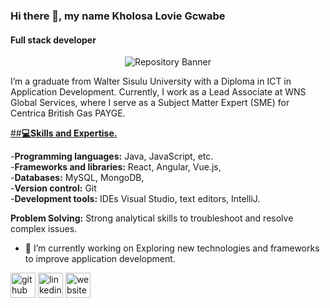 
### Hi there 👋, my name Kholosa Lovie Gcwabe
#### Full stack developer
<p align="center">
  <img src="images/Kholosa Lovie Gcwabe.png" alt="Repository Banner">
</p>

I’m a graduate from Walter Sisulu University with a Diploma in ICT in Application Development. Currently, I work as a Lead Associate at WNS Global Services, where I serve as a Subject Matter Expert (SME) for Centrica British Gas PAYGE.

<ins>##**💻Skills and Expertise.**</ins>

-**Programming languages:** Java, JavaScript, etc.  
-**Frameworks and libraries:** React, Angular, Vue.js,   
-**Databases:** MySQL, MongoDB,   
-**Version control:** Git  
-**Development tools:** IDEs Visual Studio, text editors, IntelliJ.  

**Problem Solving:** Strong analytical skills to troubleshoot and resolve complex issues.



- 🔭 I’m currently working on Exploring new technologies and frameworks to improve application development. 


[<img src='https://cdn.jsdelivr.net/npm/simple-icons@3.0.1/icons/github.svg' alt='github' height='40'>](https://github.com/Kholosa-Gcwabe)  [<img src='https://cdn.jsdelivr.net/npm/simple-icons@3.0.1/icons/linkedin.svg' alt='linkedin' height='40'>](https://www.linkedin.com/in/https://www.linkedin.com/in/kholosaloviegcwabe/)  [<img src='https://cdn.jsdelivr.net/npm/simple-icons@3.0.1/icons/icloud.svg' alt='website' height='40'>](https://cheerful-gecko-c294c8.netlify.app/)  


